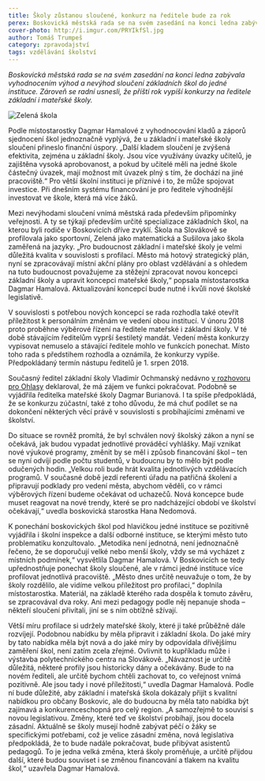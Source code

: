 ```yaml
---
title: Školy zůstanou sloučené, konkurz na ředitele bude za rok
perex: Boskovická městská rada se na svém zasedání na konci ledna zabývala vyhodnocením výhod a nevýhod sloučení základních škol do jedné instituce. K čemu došla?
cover-photo: http://i.imgur.com/PRYIkfSl.jpg
author: Tomáš Trumpeš
category: zpravodajství
tags: vzdělávání školství
---
```


*Boskovická městská rada se na svém zasedání na konci ledna zabývala vyhodnocením výhod a nevýhod sloučení základních škol do jedné instituce. Zároveň se radní usnesli, že příští rok vypíší konkurzy na ředitele základní i mateřské školy.*

<img src="http://i.imgur.com/PRYIkfS.jpg" alt="Zelená škola" class="img-responsive img-popup" data-author="Tomáš Trumpeš">

Podle místostarostky Dagmar Hamalové z vyhodnocování kladů a záporů sjednocení škol jednoznačně vyplývá, že u základní i mateřské školy sloučení přineslo finanční úspory. „Další kladem sloučení je zvýšená efektivita, zejména u základní školy. Jsou více využívány úvazky učitelů, je zajištěna vysoká aprobovanost, a pokud by učitelé měli na jedné škole částečný úvazek, mají možnost mít úvazek plný s tím, že dochází na jiné pracoviště.“ Pro větší školní instituci je příznivé i to, že může spojovat investice. Při dnešním systému financování je pro ředitele výhodnější investovat ve škole, která má více žáků.

Mezi nevýhodami sloučení vnímá městská rada především připomínky veřejnosti. A ty se týkají především určité specializace základních škol, na kterou byli rodiče v Boskovicích dříve zvyklí. Škola na Slovákově se profilovala jako sportovní, Zelená jako matematická a Sušilova jako škola zaměřená na jazyky. „Pro budoucnost základní i mateřské školy je velmi důležitá kvalita v souvislosti s profilací. Město má hotový strategický plán, nyní se zpracovávají místní akční plány pro oblast vzdělávání a s ohledem na tuto budoucnost považujeme za stěžejní zpracovat novou koncepci základní školy a upravit koncepci mateřské školy,“ popsala místostarostka Dagmar Hamalová. Aktualizování koncepcí bude nutné i kvůli nové školské legislativě.

V souvislosti s potřebou nových koncepcí se rada rozhodla také otevřít příležitost k personálním změnám ve vedení obou institucí. V únoru 2018 proto proběhne výběrové řízení na ředitele mateřské i základní školy. V té době stávajícím ředitelům vyprší šestiletý mandát. Vedení města konkurzy vypisovat nemuselo a stávající ředitele mohlo ve funkcích ponechat. Místo toho rada s předstihem rozhodla a oznámila, že konkurzy vypíše. Předpokládaný termín nástupu ředitelů je 1. srpen 2018.

Současný ředitel základní školy Vladimír Ochmanský nedávno [v rozhovoru pro Ohlasy](http://www.ohlasy.info/clanky/2017/01/rozhovor-ochmansky.html) deklaroval, že má zájem ve funkci pokračovat. Podobně se vyjádřila ředitelka mateřské školy Dagmar Burianová. I ta spíše předpokládá, že se konkurzu zúčastní, také z toho důvodu, že má chuť podílet se na dokončení některých věcí právě v souvislosti s probíhajícími změnami ve školství.

Do situace se rovněž promítá, že byl schválen nový školský zákon a nyní se očekává, jak budou vypadat jednotlivé prováděcí vyhlášky. Mají vznikat nové výukové programy, změnit by se měl i způsob financování škol – ten se nyní odvíjí podle počtu studentů, v budoucnu by to mělo být podle odučených hodin. „Velkou roli bude hrát kvalita jednotlivých vzdělávacích programů. V současné době jezdí referenti úřadu na patřičná školení a připravují podklady pro vedení města, abychom věděli, co v rámci výběrových řízení budeme očekávat od uchazečů. Nová koncepce bude muset reagovat na nové trendy, které se pro nadcházející období ve školství očekávají,“ uvedla boskovická starostka Hana Nedomová.

K ponechání boskovických škol pod hlavičkou jedné instituce se pozitivně vyjádřila i školní inspekce a další odborné instituce, se kterými město tuto problematiku konzultovalo. „Metodika není jednotná, není jednoznačně řečeno, že se doporučují velké nebo menší školy, vždy se má vycházet z místních podmínek,“ vysvětlila Dagmar Hamalová. V Boskovicích se tedy upřednostňuje ponechat školy sloučené, ale v rámci jedné instituce více profilovat jednotlivá pracoviště. „Město dnes určitě neuvažuje o tom, že by školy rozdělilo, ale vidíme velkou příležitost pro profilaci,“ doplnila místostarostka. Materiál, na základě kterého rada dospěla k tomuto závěru, se zpracovával dva roky. Ani mezi pedagogy podle něj nepanuje shoda – někteří sloučení přivítali, jiní se s ním obtížně sžívají.

Větší míru profilace si udržely mateřské školy, které ji také průběžně dále rozvíjejí. Podobnou nabídku by měla připravit i základní škola. Do jaké míry by tato nabídka měla být nová a do jaké míry by odpovídala dřívějšímu zaměření škol, není zatím zcela zřejmé. Ovlivnit to kupříkladu může i výstavba polytechnického centra na Slovákově. „Návaznost je určitě důležitá, některé profily jsou historicky dány a očekávány. Bude to na novém řediteli, ale určitě bychom chtěli zachovat to, co veřejnost vnímá pozitivně. Ale jsou tady i nové příležitosti,“ uvedla Dagmar Hamalová. Podle ní bude důležité, aby základní i mateřská škola dokázaly přijít s kvalitní nabídkou pro občany Boskovic, ale do budoucna by měla tato nabídka být zajímavá a konkurenceschopná pro celý region. „A samozřejmě to souvisí s novou legislativou. Změny, které teď ve školství probíhají, jsou docela zásadní. Aktuálně se školy musejí hodně zabývat péčí o žáky se specifickými potřebami, což je velice zásadní změna, nová legislativa předpokládá, že to bude nadále pokračovat, bude přibývat asistentů pedagogů. To je jedna velká změna, která školy proměňuje, a určitě přijdou další, které budou souviset i se změnou financování a tlakem na kvalitu škol,“ uzavřela Dagmar Hamalová.
